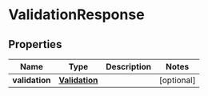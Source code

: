 
# ValidationResponse

## Properties
Name | Type | Description | Notes
------------ | ------------- | ------------- | -------------
**validation** | [**Validation**](Validation.md) |  |  [optional]



